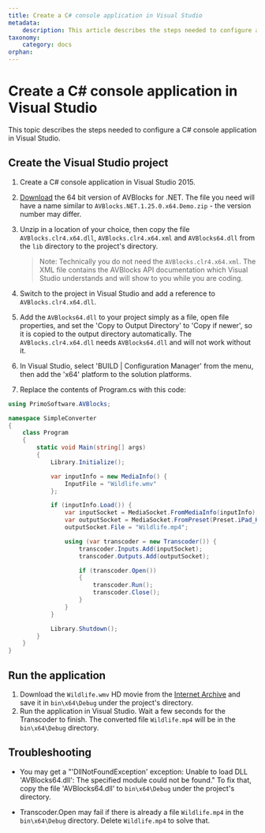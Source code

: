 ```yaml
---
title: Create a C# console application in Visual Studio
metadata:
    description: This article describes the steps needed to configure a C# console application in Visual Studio.
taxonomy:
    category: docs
orphan:
---
```


# Create a C# console application in Visual Studio

This topic describes the steps needed to configure a C# console application in Visual Studio.

## Create the Visual Studio project

1. Create a C# console application in Visual Studio 2015.  
2. [Download](https://avblocks.com/download/) the 64 bit version of AVBlocks for .NET. The file you need will have a name similar to `AVBlocks.NET.1.25.0.x64.Demo.zip` - the version number may differ. 
3. Unzip in a location of your choice, then copy the file `AVBlocks.clr4.x64.dll`, `AVBlocks.clr4.x64.xml` and `AVBlocks64.dll` from the `lib` directory to the project's directory. 
	
	> Note: Technically you do not need the `AVBlocks.clr4.x64.xml`. The XML file contains the AVBlocks API documentation which Visual Studio understands and will show to you while you are coding. 
4. Switch to the project in Visual Studio and add a reference to `AVBlocks.clr4.x64.dll`. 
5. Add the `AVBlocks64.dll` to your project simply as a file, open file properties, and set the 'Copy to Output Directory' to 'Copy if newer', so it is copied to the output directory automatically. The `AVBlocks.clr4.x64.dll` needs `AVBlocks64.dll` and will not work without it.
6. In Visual Studio, select 'BUILD | Configuration Manager' from the menu, then add the 'x64' platform to the solution platforms.
7. Replace the contents of Program.cs with this code:

```csharp
using PrimoSoftware.AVBlocks;

namespace SimpleConverter
{
    class Program
    {
        static void Main(string[] args)
        {
            Library.Initialize();

            var inputInfo = new MediaInfo() {
                InputFile = "Wildlife.wmv"
            };

            if (inputInfo.Load()) {
                var inputSocket = MediaSocket.FromMediaInfo(inputInfo);
                var outputSocket = MediaSocket.FromPreset(Preset.iPad_H264_720p);
                outputSocket.File = "Wildlife.mp4";

                using (var transcoder = new Transcoder()) {
                    transcoder.Inputs.Add(inputSocket);
                    transcoder.Outputs.Add(outputSocket);

                    if (transcoder.Open())
                    {
                        transcoder.Run();
                        transcoder.Close();
                    }
                }
            }

            Library.Shutdown();
        }
    }
}
```

## Run the application

1. Download the `Wildlife.wmv` HD movie from the [Internet Archive](https://archive.org/download/WildlifeHd/Wildlife.wmv) and save it in `bin\x64\Debug` under the project's directory.
2. Run the application in Visual Studio. Wait a few seconds for the Transcoder to finish. The converted file `Wildlife.mp4` will be in the `bin\x64\Debug` directory.   
	
## Troubleshooting

* You may get a "'DllNotFoundException' exception: Unable to load DLL 'AVBlocks64.dll': The specified module could not be found." To fix that, copy the file 'AVBlocks64.dll' to `bin\x64\Debug` under the project's directory.

* Transcoder.Open may fail if there is already a file `Wildlife.mp4` in the `bin\x64\Debug` directory. Delete `Wildlife.mp4` to solve that.         

